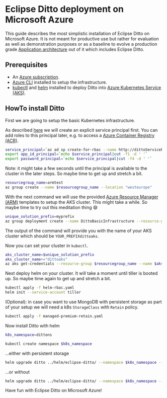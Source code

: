 # Eclipse Ditto deployment on Microsoft Azure

This guide describes the most simplistic installation of Eclipse Ditto on Microsoft Azure. It is not meant for productive use but rather for evaluation as well as demonstration purposes or as a baseline to evolve a production grade [Application architecture](https://docs.microsoft.com/en-us/azure/architecture/guide/) out of it which includes Eclipse Ditto.

## Prerequisites

- An [Azure subscription](https://azure.microsoft.com/en-us/get-started/).
- [Azure CLI](https://docs.microsoft.com/en-us/cli/azure/install-azure-cli) installed to setup the infrastructure.
- [kubectl](https://kubernetes.io/docs/tasks/tools/install-kubectl/) and [helm](https://helm.sh/docs/using_helm/#installing-helm) installed to deploy Ditto into [Azure Kubernetes Service (AKS)](https://docs.microsoft.com/en-us/azure/aks/intro-kubernetes).

## HowTo install Ditto

First we are going to setup the basic Kubernetes infrastructure.

As described [here](https://docs.microsoft.com/en-gb/azure/aks/kubernetes-service-principal) we will create an explicit service principal first. You can add roles to this principal later, e.g. to access a [Azure Container Registry (ACR)](https://docs.microsoft.com/en-us/azure/container-registry/container-registry-intro).

```bash
service_principal=`az ad sp create-for-rbac --name http://dittoServicePrincipal --skip-assignment --output tsv`
export app_id_principal=`echo $service_principal|cut -f1 -d ' '`
export password_principal=`echo $service_principal|cut -f4 -d ' '`
```

Note: it might take a few seconds until the principal is available to the cluster in the later steps. So maybe time to get up and stretch a bit.

```bash
resourcegroup_name=armtest
az group create --name $resourcegroup_name --location "westeurope"
```

With the next command we will use the provided [Azure Resource Manager (ARM)](https://docs.microsoft.com/en-us/azure/azure-resource-manager/resource-group-overview) templates to setup the AKS cluster. This might take a while. So maybe time to try out this meditation thing :smile:

```bash
unique_solution_prefix=myprefix
az group deployment create --name DittoBasicInfrastructure --resource-group $resourcegroup_name --template-file arm/dittoInfrastructureDeployment.json --parameters uniqueSolutionPrefix=$unique_solution_prefix servicePrincipalClientId=$app_id_principal servicePrincipalClientSecret=$password_principal
```

The output of the command will provide you with the name of your AKS cluster which should be `YOUR_PREFIXdittoaks`.

Now you can set your cluster in `kubectl`.

```bash
aks_cluster_name=$unique_solution_prefix
aks_cluster_name+="dittoaks"
az aks get-credentials --resource-group $resourcegroup_name --name $aks_cluster_name
```

Next deploy helm on your cluster. It will take a moment until tiller is booted up. So maybe time again to get up and stretch a bit.

```bash
kubectl apply -f helm-rbac.yaml
helm init --service-account tiller
```

(Optional): in case you want to use MongoDB with persistent storage as part of your setup we will need a k8s `StorageClass` with `Retain` policy.

```bash
kubectl apply -f managed-premium-retain.yaml
```

Now install Ditto with helm

```bash
k8s_namespace=dittons

kubectl create namespace $k8s_namespace
```

...either with persistent storage

```bash
helm upgrade ditto ../helm/eclipse-ditto/ --namespace $k8s_namespace --set service.type=LoadBalancer,mongodb.persistence.enabled=true,mongodb.persistence.storageClass=managed-premium-retain --wait --install
```

...or without

```bash
helm upgrade ditto ../helm/eclipse-ditto/ --namespace $k8s_namespace --set service.type=LoadBalancer --wait --install
```

Have fun with Eclipse Ditto on Microsoft Azure!

